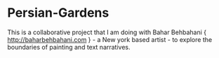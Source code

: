 # Persian-Gardens

This is a collaborative project that I am doing with Bahar Behbahani  { http://baharbehbahani.com } - a New york based artist - to explore the boundaries of painting and text narratives.
